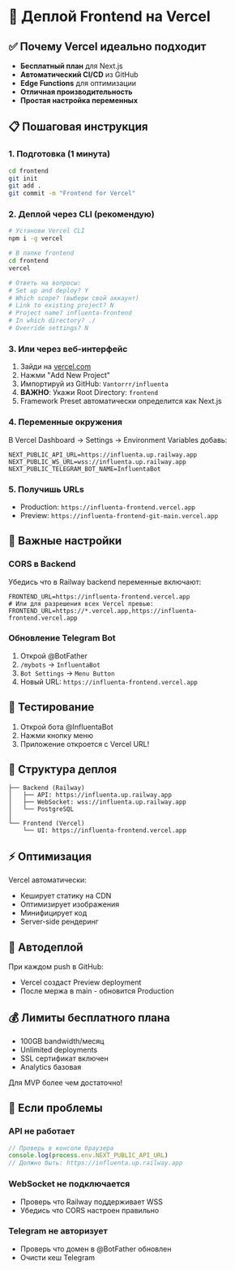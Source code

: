 # 🚀 Деплой Frontend на Vercel

## ✅ Почему Vercel идеально подходит

- **Бесплатный план** для Next.js
- **Автоматический CI/CD** из GitHub
- **Edge Functions** для оптимизации
- **Отличная производительность**
- **Простая настройка переменных**

## 📋 Пошаговая инструкция

### 1. Подготовка (1 минута)

```bash
cd frontend
git init
git add .
git commit -m "Frontend for Vercel"
```

### 2. Деплой через CLI (рекомендую)

```bash
# Установи Vercel CLI
npm i -g vercel

# В папке frontend
cd frontend
vercel

# Ответь на вопросы:
# Set up and deploy? Y
# Which scope? (выбери свой аккаунт)
# Link to existing project? N
# Project name? influenta-frontend
# In which directory? ./
# Override settings? N
```

### 3. Или через веб-интерфейс

1. Зайди на [vercel.com](https://vercel.com)
2. Нажми "Add New Project"
3. Импортируй из GitHub: `Vantorrr/influenta`
4. **ВАЖНО**: Укажи Root Directory: `frontend`
5. Framework Preset автоматически определится как Next.js

### 4. Переменные окружения

В Vercel Dashboard → Settings → Environment Variables добавь:

```env
NEXT_PUBLIC_API_URL=https://influenta.up.railway.app
NEXT_PUBLIC_WS_URL=wss://influenta.up.railway.app
NEXT_PUBLIC_TELEGRAM_BOT_NAME=InfluentaBot
```

### 5. Получишь URLs

- Production: `https://influenta-frontend.vercel.app`
- Preview: `https://influenta-frontend-git-main.vercel.app`

## 🔧 Важные настройки

### CORS в Backend

Убедись что в Railway backend переменные включают:

```env
FRONTEND_URL=https://influenta-frontend.vercel.app
# Или для разрешения всех Vercel превью:
FRONTEND_URL=https://*.vercel.app,https://influenta-frontend.vercel.app
```

### Обновление Telegram Bot

1. Открой @BotFather
2. `/mybots` → `InfluentaBot`
3. `Bot Settings` → `Menu Button`
4. Новый URL: `https://influenta-frontend.vercel.app`

## 📱 Тестирование

1. Открой бота @InfluentaBot
2. Нажми кнопку меню
3. Приложение откроется с Vercel URL!

## 🎯 Структура деплоя

```
├── Backend (Railway)
│   ├── API: https://influenta.up.railway.app
│   ├── WebSocket: wss://influenta.up.railway.app
│   └── PostgreSQL
│
└── Frontend (Vercel)
    └── UI: https://influenta-frontend.vercel.app
```

## ⚡ Оптимизация

Vercel автоматически:
- Кеширует статику на CDN
- Оптимизирует изображения
- Минифицирует код
- Server-side рендеринг

## 🔄 Автодеплой

При каждом push в GitHub:
- Vercel создаст Preview deployment
- После мержа в main - обновится Production

## 💰 Лимиты бесплатного плана

- 100GB bandwidth/месяц
- Unlimited deployments
- SSL сертификат включен
- Analytics базовая

Для MVP более чем достаточно!

## 🚨 Если проблемы

### API не работает
```javascript
// Проверь в консоли браузера
console.log(process.env.NEXT_PUBLIC_API_URL)
// Должно быть: https://influenta.up.railway.app
```

### WebSocket не подключается
- Проверь что Railway поддерживает WSS
- Убедись что CORS настроен правильно

### Telegram не авторизует
- Проверь что домен в @BotFather обновлен
- Очисти кеш Telegram
